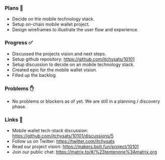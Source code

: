### Plans 📆

- Decide on the mobile technology stack.
- Setup on-chain mobile wallet project.
- Design wireframes to illustrate the user flow and experience.

### Progress ✅

- Discussed the projects vision and next steps.
- Setup github repository: https://github.com/itchysats/10101
- Setup discussion to decide on an mobile technology stack.
- Created epic for the mobile wallet vision.
- Filled up the backlog.

### Problems ✋

- No problems or blockers as of yet. We are still in a planning / discovery phase.

### Links 🔗

- Mobile wallet tech-stack discussion: https://github.com/itchysats/10101/discussions/5
- Follow us on Twitter: https://twitter.com/itchysats
- Read our project vision: https://makers.bolt.fun/project/10101
- Join our public chat: https://matrix.to/#/%23tentenone%3Amatrix.org
